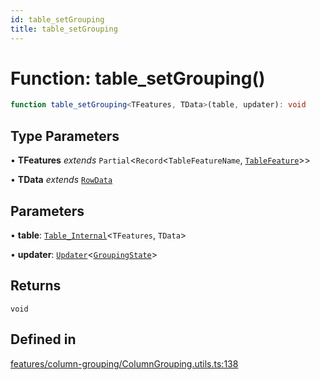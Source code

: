 ```yaml
---
id: table_setGrouping
title: table_setGrouping
---
```


# Function: table\_setGrouping()

```ts
function table_setGrouping<TFeatures, TData>(table, updater): void
```

## Type Parameters

• **TFeatures** *extends* `Partial`\<`Record`\<`TableFeatureName`, [`TableFeature`](../interfaces/tablefeature.md)\>\>

• **TData** *extends* [`RowData`](../type-aliases/rowdata.md)

## Parameters

• **table**: [`Table_Internal`](../type-aliases/table_internal.md)\<`TFeatures`, `TData`\>

• **updater**: [`Updater`](../type-aliases/updater.md)\<[`GroupingState`](../type-aliases/groupingstate.md)\>

## Returns

`void`

## Defined in

[features/column-grouping/ColumnGrouping.utils.ts:138](https://github.com/TanStack/table/blob/main/packages/table-core/src/features/column-grouping/ColumnGrouping.utils.ts#L138)
